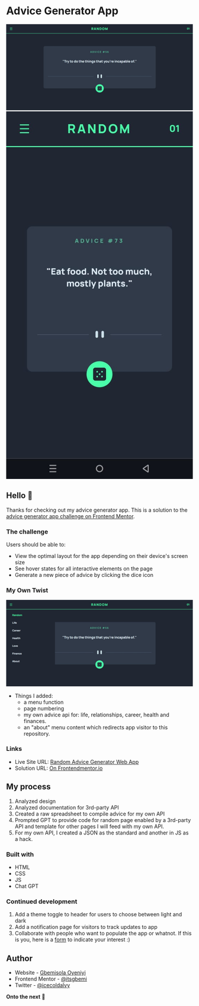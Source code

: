 # Advice Generator App

![Desktop design preview for the Advice generator app coding challenge](image/desktopview.jpeg)
![Mobile design preview for the Advice generator app coding challenge](image/mobileview.jpeg)

## Hello 👋

Thanks for checking out my advice generator app. This is a solution to the [advice generator app challenge on Frontend Mentor](https://www.frontendmentor.io/challenges/advice-generator-app-QdUG-13db).

### The challenge

Users should be able to:

- View the optimal layout for the app depending on their device's screen size
- See hover states for all interactive elements on the page
- Generate a new piece of advice by clicking the dice icon

### My Own Twist

![Added Menu and additional pages](image/menuondesktop.jpeg)

- Things I added:
  - a menu function
  - page numbering
  - my own advice api for: life, relationships, career, health and finances.
  - an "about" menu content which redirects app visitor to this repository.
    
### Links

- Live Site URL: [Random Advice Generator Web App](https://advice-generator-by-gbemi.vercel.app/index.html)
- Solution URL: [On Frontendmentor.io](https://www.frontendmentor.io/solutions/advice-generator-app-using-html-css-js-and-ai--WC4tMV5Pa)

## My process

1. Analyzed design
2. Analyzed documentation for 3rd-party API
3. Created a raw spreadsheet to compile advice for my own API
4. Prompted GPT to provide code for random page enabled by a 3rd-party API and template for other pages I will feed with my own API.
5. For my own API, I created a JSON as the standard and another in JS as a hack.
    
### Built with

- HTML
- CSS
- JS
- Chat GPT
  
### Continued development

1. Add a theme toggle to header for users to choose between light and dark
2. Add a notification page for visitors to track updates to app
3. Collaborate with people who want to populate the app or whatnot. If this is you, here is a [form](https://forms.gle/MGAbR1jYESABd8PG8) to indicate your interest :)  

## Author

- Website - [Gbemisola Oyeniyi](https://gbemisolaoyeniyi.wordpress.com)
- Frontend Mentor - [@itsgbemi](https://www.frontendmentor.io/profile/itsgbemi)
- Twitter - [@icecoldalvy](https://www.twitter.com/icecoldalvy)   


**Onto the next** 🚀
